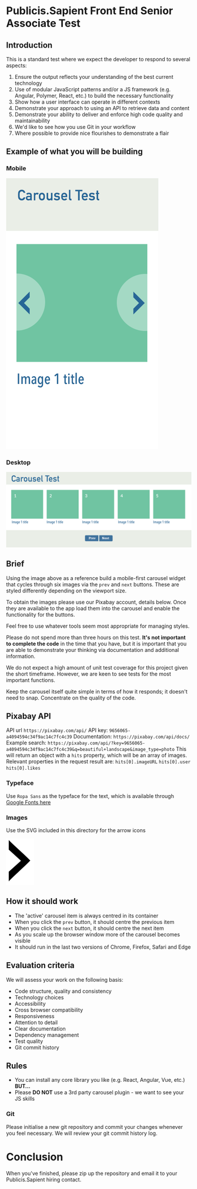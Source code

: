 # Publicis.Sapient Front End Senior Associate Test

## Introduction

This is a standard test where we expect the developer to respond to several aspects:

1. Ensure the output reflects your understanding of the best current technology
2. Use of modular JavaScript patterns and/or a JS framework (e.g. Angular, Polymer, React, etc.) to build the necessary functionality
3. Show how a user interface can operate in different contexts
4. Demonstrate your approach to using an API to retrieve data and content
5. Demonstrate your ability to deliver and enforce high code quality and maintainability
6. We'd like to see how you use Git in your workflow
7. Where possible to provide nice flourishes to demonstrate a flair

## Example of what you will be building

### Mobile

![Carousel Test Example Mobile](./carousel-mobile.png)

### Desktop

![Carousel Test Example Desktop](./carousel-desktop.png)

## Brief

Using the image above as a reference build a mobile-first carousel widget that cycles through six images via the `prev` and `next` buttons. These are styled differently depending on the viewport size.

To obtain the images please use our Pixabay account, details below. Once they are available to the app load them into the carousel and enable the functionality for the buttons.

Feel free to use whatever tools seem most appropriate for managing styles.

Please do not spend more than three hours on this test. **It's not important to complete the code** in the time that you have, but it is important that you are able to demonstrate your thinking via documentation and additional information.

We do not expect a high amount of unit test coverage for this project given the short timeframe. However, we are keen to see tests for the most important functions.

Keep the carousel itself quite simple in terms of how it responds; it doesn't need to snap. Concentrate on the quality of the code.

## Pixabay API

API url `https://pixabay.com/api/`
API key: `9656065-a4094594c34f9ac14c7fc4c39`
Documentation: `https://pixabay.com/api/docs/`
Example search: `https://pixabay.com/api/?key=9656065-a4094594c34f9ac14c7fc4c39&q=beautiful+landscape&image_type=photo`
This will return an object with a `hits` property, which will be an array of images. Relevant properties in the request result are:
`hits[0].imageURL`
`hits[0].user`
`hits[0].likes`

### Typeface

Use `Ropa Sans` as the typeface for the text, which is available through [Google Fonts here](https://fonts.google.com/specimen/Ropa+Sans)

### Images

Use the SVG included in this directory for the arrow icons

![arrow](./public/arrow.svg)

## How it should work

- The 'active' carousel item is always centred in its container
- When you click the `prev` button, it should centre the previous item
- When you click the `next` button, it should centre the next item
- As you scale up the browser window more of the carousel becomes visible
- It should run in the last two versions of Chrome, Firefox, Safari and Edge

## Evaluation criteria

We will assess your work on the following basis:

- Code structure, quality and consistency
- Technology choices
- Accessibility
- Cross browser compatibility
- Responsiveness
- Attention to detail
- Clear documentation
- Dependency management
- Test quality
- Git commit history

## Rules

- You can install any core library you like (e.g. React, Angular, Vue, etc.) **BUT…**
- Please **DO NOT** use a 3rd party carousel plugin - we want to see your JS skills

### Git

Please initialise a new git repository and commit your changes whenever you feel necessary. We will review your git commit history log.

# Conclusion

When you've finished, please zip up the repository and email it to your Publicis.Sapient hiring contact.
